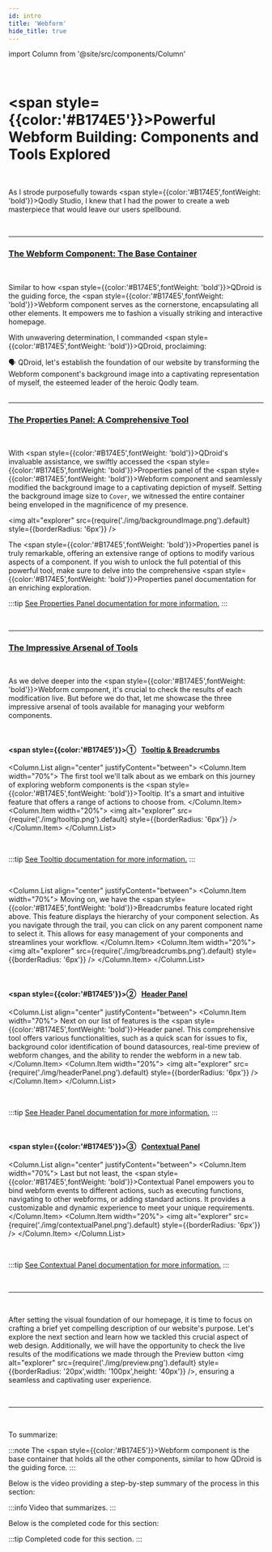 ```yaml
---
id: intro
title: 'Webform'
hide_title: true
---
```

import Column from '@site/src/components/Column'

<br />

# <span style={{color:'#B174E5'}}>Powerful Webform Building: Components and Tools Explored</span>

<br />

As I strode purposefully towards <span style={{color:'#B174E5',fontWeight: 'bold'}}>Qodly Studio</span>, I knew that I had the power to create a web masterpiece that would leave our users spellbound.

<br />

---

### <u>The Webform Component: The Base Container</u>

<br />

Similar to how <span style={{color:'#B174E5',fontWeight: 'bold'}}>QDroid</span> is the guiding force, the <span style={{color:'#B174E5',fontWeight: 'bold'}}>Webform</span> component serves as the cornerstone, encapsulating all other elements. It empowers me to fashion a visually striking and interactive homepage.

With unwavering determination, I commanded <span style={{color:'#B174E5',fontWeight: 'bold'}}>QDroid</span>, proclaiming:
<div class="chatDialogue">
    <div class="chat_box"></div>
    <div class="chat_box"> <span style={{color: 'transparent',textShadow: '0 0 0 #B174E5'}}>🗣️</span><span style={{color:'#B174E5',fontWeight: 'bold'}}>  QDroid, let's establish the foundation of our website by transforming the Webform component's background image into a captivating representation of myself, the esteemed leader of the heroic Qodly team.</span></div>
    <div class="chat_box">
        <div class="chat_boxDot">
            <span></span>
            <span></span>
            <span></span>
        </div>
    </div>
    <div class="phone"></div>
</div>

<br />

---

### <u>The Properties Panel: A Comprehensive Tool</u>

<br />

With <span style={{color:'#B174E5',fontWeight: 'bold'}}>QDroid</span>'s invaluable assistance, we swiftly accessed the <span style={{color:'#B174E5',fontWeight: 'bold'}}>Properties panel</span> of the <span style={{color:'#B174E5',fontWeight: 'bold'}}>Webform</span> component and seamlessly modified the background image to a captivating depiction of myself. Setting the background image size to `Cover`, we witnessed the entire container being enveloped in the magnificence of my presence.


<img alt="explorer" src={require('./img/backgroundImage.png').default} style={{borderRadius: '6px'}} />

The <span style={{color:'#B174E5',fontWeight: 'bold'}}>Properties panel</span> is truly remarkable, offering an extensive range of options to modify various aspects of a component. If you wish to unlock the full potential of this powerful tool, make sure to delve into the comprehensive <span style={{color:'#B174E5',fontWeight: 'bold'}}>Properties panel</span> documentation for an enriching exploration.


:::tip [See Properties Panel documentation for more information.](propertiesPanel)
:::

<br />

---

### <u>The Impressive Arsenal of Tools</u>

<br />

As we delve deeper into the <span style={{color:'#B174E5',fontWeight: 'bold'}}>Webform</span> component, it's crucial to check the results of each modification live. But before we do that, let me showcase the three impressive arsenal of tools available for managing your webform components. 

<br />

#### <span style={{color:'#B174E5'}}>&#9312; &nbsp; <u>Tooltip & Breadcrumbs</u> </span>

<Column.List align="center" justifyContent="between">
	<Column.Item width="70%">
		The first tool we'll talk about as we embark on this journey of exploring webform components is the <span style={{color:'#B174E5',fontWeight: 'bold'}}>Tooltip</span>. It's a smart and intuitive feature that offers a range of actions to choose from.
	</Column.Item>
	<Column.Item width="20%">
		<img alt="explorer" src={require('./img/tooltip.png').default} style={{borderRadius: '6px'}} />
	</Column.Item>
</Column.List>

<br />

:::tip [See Tooltip documentation for more information.](tooltip)
:::

<br />

<Column.List align="center" justifyContent="between">
	<Column.Item width="70%">
        Moving on, we have the <span style={{color:'#B174E5',fontWeight: 'bold'}}>Breadcrumbs</span> feature located right above. This feature displays the hierarchy of your component selection. As you navigate through the trail, you can click on any parent component name to select it. This allows for easy management of your components and streamlines your workflow.
	</Column.Item>
	<Column.Item width="20%">
        <img alt="explorer" src={require('./img/breadcrumbs.png').default} style={{borderRadius: '6px'}} />
	</Column.Item>
</Column.List>

<br />

#### <span style={{color:'#B174E5'}}>&#9313; &nbsp; <u>Header Panel</u> </span>

<Column.List align="center" justifyContent="between">
	<Column.Item width="70%">
        Next on our list of features is the <span style={{color:'#B174E5',fontWeight: 'bold'}}>Header panel</span>. This comprehensive tool offers various functionalities, such as a quick scan for issues to fix, background color identification of bound datasources, real-time preview of webform changes, and the ability to render the webform in a new tab.
	</Column.Item>
	<Column.Item width="20%">
        <img alt="explorer" src={require('./img/headerPanel.png').default} style={{borderRadius: '6px'}} />
	</Column.Item>
</Column.List>

<br />

:::tip [See Header Panel documentation for more information.](headerPanel)
:::

<br />


#### <span style={{color:'#B174E5'}}>&#9314; &nbsp; <u>Contextual Panel</u> </span>


<Column.List align="center" justifyContent="between">
	<Column.Item width="70%">
        Last but not least, the <span style={{color:'#B174E5',fontWeight: 'bold'}}>Contextual Panel</span> empowers you to bind webform events to different actions, such as executing functions, navigating to other webforms, or adding standard actions. It provides a customizable and dynamic experience to meet your unique requirements.
	</Column.Item>
	<Column.Item width="20%">
        <img alt="explorer" src={require('./img/contextualPanel.png').default} style={{borderRadius: '6px'}} />
	</Column.Item>
</Column.List>

<br />

:::tip [See Contextual Panel documentation for more information.](contextualPanel)
:::

<br />

---

<br />

After setting the visual foundation of our homepage, it is time to focus on crafting a brief yet compelling description of our website's purpose. Let's explore the next section and learn how we tackled this crucial aspect of web design. Additionally, we will have the opportunity to check the live results of the modifications we made through the Preview button <img alt="explorer" src={require('./img/preview.png').default} style={{borderRadius: '20px',width: '100px',height: '40px'}} />, ensuring a seamless and captivating user experience.

<br />

---

<br />

To summarize:

:::note The <span style={{color:'#B174E5'}}>Webform</span> component is the base container that holds all the other components, similar to how QDroid is the guiding force.
:::

Below is the video providing a step-by-step summary of the process in this section:

:::info Video that summarizes.
:::

Below is the completed code for this section:

:::tip Completed code for this section.
:::




